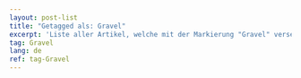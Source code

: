 ```yaml
---
layout: post-list
title: "Getagged als: Gravel"
excerpt: 'Liste aller Artikel, welche mit der Markierung "Gravel" versehen wurden.'  
tag: Gravel
lang: de
ref: tag-Gravel
---
```

